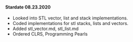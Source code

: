 #### Stardate 08.23.2020
- Looked into STL vector, list and stack implementations.
- Coded implementations for stl stacks, lists and vectors.
- Added stl_vector.md, stl_list.md
- Ordered CLRS, Programming Pearls
